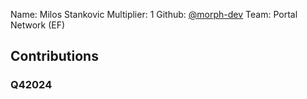 Name: Milos Stankovic
Multiplier: 1
Github: [@morph-dev](https://github.com/morph-dev)
Team: Portal Network (EF)

## Contributions
### Q42024

